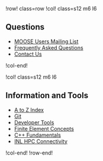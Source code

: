 !row! class=row
!col! class=s12 m6 l6
## Questions

- [MOOSE Users Mailing List](https://groups.google.com/forum/#!forum/moose-users)
- [Frequently Asked Questions](help/faq.md)
- [Contact Us](help/contact_us.md)

!col-end!

!col! class=s12 m6 l6
## Information and Tools

- [A to Z Index](help/a-to-z.md)
- [Git](git.md)
- [Developer Tools](help/development/index.md)
- [Finite Element Concepts](finite_element_concepts/index.md)
- [C++ Fundamentals](help/c++/index.md)
- [INL HPC Connectivity](help/inlhpcconnectivity.md)

!col-end!
!row-end!
